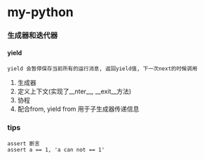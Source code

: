 # my-python



### 生成器和迭代器

#### yield
    yield 会暂停保存当前所有的运行消息, 返回yield值, 下一次next的时候调用
1. 生成器
2. 定义上下文(实现了__nter__, __exit__方法)
3. 协程
4. 配合from, yield from 用于子生成器传递信息


### tips
    assert 断言
    assert a == 1, 'a can not == 1'